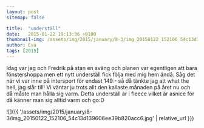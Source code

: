 ```yaml
---
layout: post
sitemap: false

title:  "underställ"
date:   2015-01-22 19:13:36 +0100
thumbnail-img: /assets/img/2015/january/8-3/img_20150122_152106_54c13d139606ee39b820acc6.jpg
author: Eva
tags: [2015]
---
```


Idag var jag och Fredrik på stan en sväng och planen var egentligen att bara fönstershoppa men ett nytt underställ fick följa med mig hem ändå. Såg det när vi var inne på intersport för endast 149:- så då tänkte jag att what the hell, jag slår till! Vi väntar ju trots allt den kallaste månaden på året nu och då måste man hålla sig varm. Detta underställ är i fleece vilket är asnice för då känner man sig alltid varm och go:D

![]({{ '/assets/img/2015/january/8-3/img_20150122_152106_54c13d139606ee39b820acc6.jpg'  | relative_url }})

